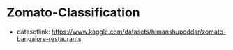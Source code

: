 # Zomato-Classification

- datasetlink: https://www.kaggle.com/datasets/himanshupoddar/zomato-bangalore-restaurants